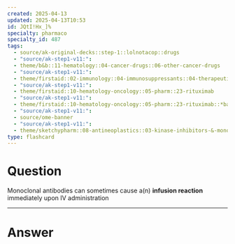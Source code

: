```yaml
---
created: 2025-04-13
updated: 2025-04-13T10:53
id: JQtI!Hx_]%
specialty: pharmaco
specialty_id: 487
tags:
  - source/ak-original-decks::step-1::lolnotacop::drugs
  - "source/ak-step1-v11:": 
  - theme/b&b::11-hematology::04-cancer-drugs::06-other-cancer-drugs
  - "source/ak-step1-v11:": 
  - theme/firstaid::02-immunology::04-immunosuppressants::04-therapeutic-antibodies::*basics
  - "source/ak-step1-v11:": 
  - theme/firstaid::10-hematology-oncology::05-pharm::23-rituximab
  - "source/ak-step1-v11:": 
  - theme/firstaid::10-hematology-oncology::05-pharm::23-rituximab::*basics
  - "source/ak-step1-v11:": 
  - source/ome-banner
  - "source/ak-step1-v11:": 
  - theme/sketchypharm::08-antineoplastics::03-kinase-inhibitors-&-monoclonal-antibodies::02-rituximab,-cetuximab,-bevacizumab,-alemtuzumab,-trastuzumab"
type: flashcard
---
```


# Question
Monoclonal antibodies can sometimes cause a(n) **infusion reaction** immediately upon IV administration

---

# Answer
